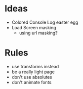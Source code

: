 # Ideas

- Colored Console Log easter egg
- Load Screen masking
    - using url masking?


# Rules
- use transforms instead
- be a really light page
- don't use absolutes
- don't animate fonts
